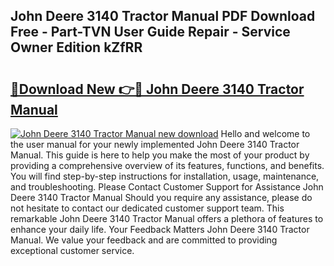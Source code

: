 ## John Deere 3140 Tractor Manual PDF Download Free - Part-TVN User Guide Repair - Service Owner Edition kZfRR

# <h2><a href="http://bc7636.oget.top/?id=John+Deere+3140+Tractor+Manual">🔗Download New 👉🔴 John Deere 3140 Tractor Manual</a></h2>

[![John Deere 3140 Tractor Manual new download](https://i.imgur.com/5g1atiW.png)](http://bc7636.oget.top/?id=John+Deere+3140+Tractor+Manual)
Hello and welcome to the user manual for your newly implemented John Deere 3140 Tractor Manual. This guide is here to help you make the most of your product by providing a comprehensive overview of its features, functions, and benefits. You will find step-by-step instructions for installation, usage, maintenance, and troubleshooting. Please Contact Customer Support for Assistance John Deere 3140 Tractor Manual Should you require any assistance, please do not hesitate to contact our dedicated customer support team. This remarkable John Deere 3140 Tractor Manual offers a plethora of features to enhance your daily life. Your Feedback Matters John Deere 3140 Tractor Manual. We value your feedback and are committed to providing exceptional customer service.
